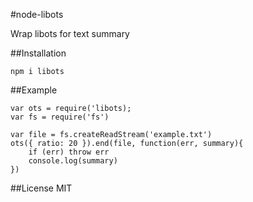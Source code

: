 
#node-libots

Wrap libots for text summary

##Installation

```
npm i libots
```

##Example

```
var ots = require('libots);
var fs = require('fs')

var file = fs.createReadStream('example.txt')
ots({ ratio: 20 }).end(file, function(err, summary){
	if (err) throw err
	console.log(summary)
})
```

##License
MIT